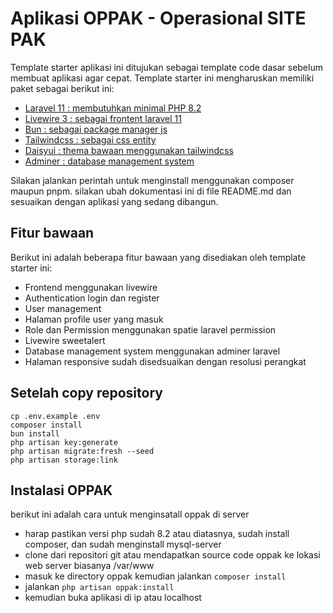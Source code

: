 # Aplikasi OPPAK - Operasional SITE PAK

Template starter aplikasi ini ditujukan sebagai template code dasar sebelum membuat aplikasi agar cepat. Template starter ini mengharuskan memiliki paket sebagai berikut ini:

-   [Laravel 11 : membutuhkan minimal PHP 8.2](https://laravel.com/docs/11.x)
-   [Livewire 3 : sebagai frontent laravel 11](https://livewire.laravel.com/)
-   [Bun : sebagai package manager js](https://bun.sh)
-   [Tailwindcss : sebagai css entity](https://tailwindcss.com/docs/guides/laravel)
-   [Daisyui : thema bawaan menggunakan tailwindcss](https://daisyui.com/components/)
-   [Adminer : database management system](https://github.com/onecentlin/laravel-adminer)

Silakan jalankan perintah untuk menginstall menggunakan composer maupun pnpm. silakan ubah dokumentasi ini di file README.md dan sesuaikan dengan aplikasi yang sedang dibangun.

## Fitur bawaan

Berikut ini adalah beberapa fitur bawaan yang disediakan oleh template starter ini:

-   Frontend menggunakan livewire
-   Authentication login dan register
-   User management
-   Halaman profile user yang masuk
-   Role dan Permission menggunakan spatie laravel permission
-   Livewire sweetalert
-   Database management system menggunakan adminer laravel
-   Halaman responsive sudah disedsuaikan dengan resolusi perangkat

## Setelah copy repository

```
cp .env.example .env
composer install
bun install
php artisan key:generate
php artisan migrate:fresh --seed
php artisan storage:link

```

## Instalasi OPPAK

berikut ini adalah cara untuk menginsatall oppak di server

-   harap pastikan versi php sudah 8.2 atau diatasnya, sudah install composer, dan sudah menginstall mysql-server
-   clone dari repositori git atau mendapatkan source code oppak ke lokasi web server biasanya /var/www
-   masuk ke directory oppak kemudian jalankan `composer install`
-   jalankan `php artisan oppak:install`
-   kemudian buka aplikasi di ip atau localhost
